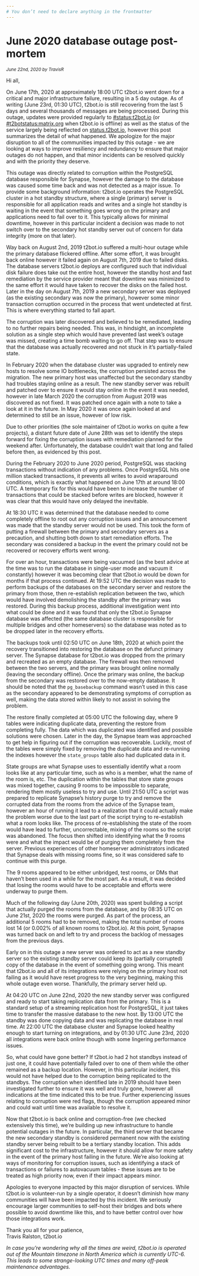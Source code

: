 ```yaml
---
# You don’t need to declare anything in the frontmatter
---
```


# June 2020 database outage post-mortem

<small><i>June 22nd, 2020 by TravisR</i></small>

Hi all,

On June 17th, 2020 at approximately 18:00 UTC t2bot.io went down for a critical and major infrastructure failure, resulting in a 5 day
outage. As of writing (June 23rd, 01:30 UTC), t2bot.io is still recovering from the last 5 days and several thousands of messages are
being processed. During this outage, updates were provided regularly to [#status:t2bot.io](https://matrix.to/#/#status:t2bot.io) (or
[#t2botstatus:matrix.org](https://matrix.to/#/#t2botstatus:matrix.org) when t2bot.io is offline) as well as the status of the service
largely being reflected on [status.t2bot.io](https://status.t2bot.io), however this post summarizes the detail of what happened. We
apologize for the major disruption to all of the communities impacted by this outage - we are looking at ways to improve resiliency
and redundancy to ensure that major outages do not happen, and that minor incidents can be resolved quickly and with the priority
they deserve.

This outage was directly related to corruption within the PostgreSQL database responsible for Synapse, however the damage to the database
was caused some time back and was not detected as a major issue. To provide some background information: t2bot.io operates the PostgreSQL
cluster in a hot standby structure, where a single (primary) server is responsible for all application reads and writes and a single hot
standby is waiting in the event that something goes wrong on the primary and applications need to fail over to it. This typically allows
for minimal downtime, however in this particular incident a decision was made to not switch over to the secondary hot standby server out
of concern for data integrity (more on that later).

Way back on August 2nd, 2019 t2bot.io suffered a multi-hour outage while the primary database flickered offline. After some effort, it was
brought back online however it failed again on August 7th, 2019 due to failed disks. The database servers t2bot.io deploys are configured
such that individual disk failure does take out the entire host, however the standby host and fast remediation by the service provider meant
that downtime was minimized to the same effort it would have taken to recover the disks on the failed host. Later in the day on August 7th,
2019 a new secondary server was deployed (as the existing secondary was now the primary), however some minor transaction corruption occurred
in the process that went undetected at first. This is where everything started to fall apart.

The corruption was later discovered and believed to be remediated, leading to no further repairs being needed. This was, in hindsight, an
incomplete solution as a single step which would have prevented last week’s outage was missed, creating a time bomb waiting to go off. That
step was to ensure that the database was actually recovered and not stuck in it’s partially-failed state.

In February 2020 when the database cluster was upgraded to entirely new hosts to resolve some IO bottlenecks, the corruption persisted across
the migration. The new primary host was unaffected but the secondary standby had troubles staying online as a result. The new standby server
was rebuilt and patched over to ensure it would stay online in the event it was needed, however in late March 2020 the corruption from August
2019 was discovered as not fixed. It was patched once again with a note to take a look at it in the future. In May 2020 it was once again looked
at and determined to still be an issue, however of low risk.

Due to other priorities (the sole maintainer of t2bot.io works on quite a few projects), a distant future date of June 28th was set to identify
the steps forward for fixing the corruption issues with remediation planned for the weekend after. Unfortunately, the database couldn’t wait
that long and failed before then, as evidenced by this post.

During the February 2020 to June 2020 period, PostgreSQL was stacking transactions without indication of any problems. Once PostgreSQL hits
one million stacked transactions, it prevents all writes to avoid wraparound conditions, which is exactly what happened on June 17th at around
18:00 UTC. A temporary fix for this would have been to increase the number of transactions that could be stacked before writes are blocked,
however it was clear that this would have only delayed the inevitable.

At 18:30 UTC it was determined that the database needed to come completely offline to root out any corruption issues and an announcement was
made that the standby server would not be used. This took the form of putting a firewall between the primary and secondary servers as a precaution,
and shutting both down to start remediation efforts. The secondary was considered a backup in the event the primary could not be recovered or
recovery efforts went wrong.

For over an hour, transactions were being vacuumed (as the best advice at the time was to run the database in single-user mode and vacuum it
constantly) however it was becoming clear that t2bot.io would be down for months if that process continued. At 19:52 UTC the decision was made
to perform backups of the databases on the secondary server and restore the primary from those, then re-establish replication between the two,
which would have involved demolishing the standby after the primary was restored. During this backup process, additional investigation went into
what could be done and it was found that only the t2bot.io Synapse database was affected (the same database cluster is responsible for multiple
bridges and other homeservers) so the database was noted as to be dropped later in the recovery efforts.

The backups took until 02:50 UTC on June 18th, 2020 at which point the recovery transitioned into restoring the database on the defunct primary
server. The Synapse database for t2bot.io was dropped from the primary and recreated as an empty database. The firewall was then removed between
the two servers, and the primary was brought online normally (leaving the secondary offline). Once the primary was online, the backup from the
secondary was restored over to the now-empty database. It should be noted that the `pg_basebackup` command wasn’t used in this case as the secondary
appeared to be demonstrating symptoms of corruption as well, making the data stored within likely to not assist in solving the problem.

The restore finally completed at 05:00 UTC the following day, where 9 tables were indicating duplicate data, preventing the restore from completing
fully. The data which was duplicated was identified and possible solutions were chosen. Later in the day, the Synapse team was approached to get
help in figuring out if the corruption was recoverable. Luckily, most of the tables were simply fixed by removing the duplicate data and re-running
the indexes however the `state_groups` table also had duplicated data in it.

State groups are what Synapse uses to essentially identify what a room looks like at any particular time, such as who is a member, what the name
of the room is, etc. The duplication within the tables that store state groups was mixed together, causing 9 rooms to be impossible to separate,
rendering them mostly useless to try and use. Until 21:50 UTC a script was prepared to replicate Synapse’s history purge to try and remove the
corrupted data from the rooms from the advice of the Synapse team, however an hour of running it lead to a realization that it could actually make
the problem worse due to the last part of the script trying to re-establish what a room looks like. The process of re-establishing the state of
the room would have lead to further, uncorrectable, mixing of the rooms so the script was abandoned. The focus then shifted into identifying what
the 9 rooms were and what the impact would be of purging them completely from the server. Previous experiences of other homeserver administrators
indicated that Synapse deals with missing rooms fine, so it was considered safe to continue with this purge.

The 9 rooms appeared to be either unbridged, test rooms, or DMs that haven’t been used in a while for the most part. As a result, it was decided
that losing the rooms would have to be acceptable and efforts were underway to purge them.

Much of the following day (June 20th, 2020) was spent building a script that actually purged the rooms from the database, and by 08:35 UTC on June
21st, 2020 the rooms were purged. As part of the process, an additional 5 rooms had to be removed, making the total number of rooms lost 14 (or
0.002% of all known rooms to t2bot.io). At this point, Synapse was turned back on and left to try and process the backlog of messages from the previous
days.

Early on in this outage a new server was ordered to act as a new standby server so the existing standby server could keep its (partially corrupted)
copy of the database in the event of something going wrong. This meant that t2bot.io and all of its integrations were relying on the primary host not
failing as it would have reset progress to the very beginning, making this whole outage even worse. Thankfully, the primary server held up.

At 04:20 UTC on June 22nd, 2020 the new standby server was configured and ready to start taking replication data from the primary. This is a standard
setup of a streaming replication host for PostgreSQL, it just takes time to transfer the massive database to the new host. By 13:00 UTC the standby
was done copying data and was replicating the database in real time. At 22:00 UTC the database cluster and Synapse looked healthy enough to start turning
on integrations, and by 01:30 UTC June 23rd, 2020 all integrations were back online though with some lingering performance issues.

So, what could have gone better? If t2bot.io had 2 hot standbys instead of just one, it could have potentially failed over to one of them while the
other remained as a backup location. However, in this particular incident, this would not have helped due to the corruption being replicated to the
standbys. The corruption when identified late in 2019 should have been investigated further to ensure it was well and truly gone, however all indications
at the time indicated this to be true. Further experiencing issues relating to corruption were red flags, though the corruption appeared minor and could
wait until time was available to resolve it.

Now that t2bot.io is back online and corruption-free (we checked extensively this time), we’re building up new infrastructure to handle potential outages
in the future. In particular, the third server that became the new secondary standby is considered permanent now with the existing standby server being
rebuilt to be a tertiary standby location. This adds significant cost to the infrastructure, however it should allow for more safety in the event of the
primary host failing in the future. We’re also looking at ways of monitoring for corruption issues, such as identifying a stack of transactions or failures
to autovacuum tables - these issues are to be treated as high priority now, even if their impact appears minor.

Apologies to everyone impacted by this major disruption of services. While t2bot.io is volunteer-run by a single operator, it doesn’t diminish how many
communities will have been impacted by this incident. We seriously encourage larger communities to self-host their bridges and bots where possible to
avoid downtime like this, and to have better control over how those integrations work.


Thank you all for your patience,<br/>
Travis Ralston, t2bot.io


*In case you’re wondering why all the times are weird, t2bot.io is operated out of the Mountain timezone in North America which is currently UTC-6.
This leads to some strange-looking UTC times and many off-peak maintenance advantages.*
